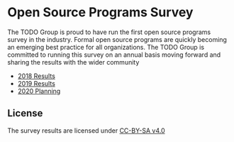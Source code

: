 # Open Source Programs Survey

The TODO Group is proud to have run the first open source programs survey in the industry. Formal open source programs are quickly becoming an emerging best practice for all organizations. The TODO Group is committed to running this survey on an annual basis moving forward and sharing the results with the wider community

* [2018 Results](https://github.com/todogroup/survey/tree/master/2018)
* [2019 Results](https://github.com/todogroup/survey/tree/master/2019)
* [2020 Planning](https://github.com/todogroup/survey/blob/master/2020/README.md)

## License

The survey results are licensed under [CC-BY-SA v4.0](https://creativecommons.org/licenses/by-sa/4.0/)
